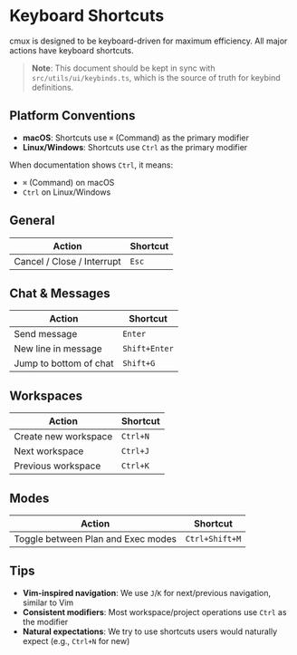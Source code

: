 # Keyboard Shortcuts

cmux is designed to be keyboard-driven for maximum efficiency. All major actions have keyboard shortcuts.

> **Note**: This document should be kept in sync with `src/utils/ui/keybinds.ts`, which is the source of truth for keybind definitions.

## Platform Conventions

- **macOS**: Shortcuts use `⌘` (Command) as the primary modifier
- **Linux/Windows**: Shortcuts use `Ctrl` as the primary modifier

When documentation shows `Ctrl`, it means:

- `⌘` (Command) on macOS
- `Ctrl` on Linux/Windows

## General

| Action                     | Shortcut |
| -------------------------- | -------- |
| Cancel / Close / Interrupt | `Esc`    |

## Chat & Messages

| Action                 | Shortcut      |
| ---------------------- | ------------- |
| Send message           | `Enter`       |
| New line in message    | `Shift+Enter` |
| Jump to bottom of chat | `Shift+G`     |

## Workspaces

| Action               | Shortcut |
| -------------------- | -------- |
| Create new workspace | `Ctrl+N` |
| Next workspace       | `Ctrl+J` |
| Previous workspace   | `Ctrl+K` |

## Modes

| Action                             | Shortcut       |
| ---------------------------------- | -------------- |
| Toggle between Plan and Exec modes | `Ctrl+Shift+M` |

## Tips

- **Vim-inspired navigation**: We use `J`/`K` for next/previous navigation, similar to Vim
- **Consistent modifiers**: Most workspace/project operations use `Ctrl` as the modifier
- **Natural expectations**: We try to use shortcuts users would naturally expect (e.g., `Ctrl+N` for new)
